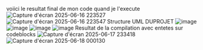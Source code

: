 voiici le resultat final de mon code quand je l'execute
![Capture d'écran 2025-06-16 223527](https://github.com/user-attachments/assets/97b1b726-7860-410d-8fac-fafaee971334)
![Capture d'écran 2025-06-16 223547](https://github.com/user-attachments/assets/d651da88-7e02-4012-99ce-2895c455b49e)
Structure UML DUPROJET ![image](https://github.com/user-attachments/assets/00375289-dd21-4efd-8560-ce2ee5ea87f6)
![image](https://github.com/user-attachments/assets/00375289-dd21-4efd-8560-ce2ee5ea87f6)
![image](https://github.com/user-attachments/assets/73ff1a81-9596-48ee-b90e-26a2ed7ba7a2)
![image](https://github.com/user-attachments/assets/73ff1a81-9596-48ee-b90e-26a2ed7ba7a2)
Resultat de la compilation avec entetes sur codeblocks 
![Capture d'écran 2025-06-17 233418](https://github.com/user-attachments/assets/1db9305e-c85e-4dd6-abf3-914c8c353003)
![Capture d'écran 2025-06-18 000130](https://github.com/user-attachments/assets/244e35dd-38a3-4e9b-9a9c-23d27720a262)
